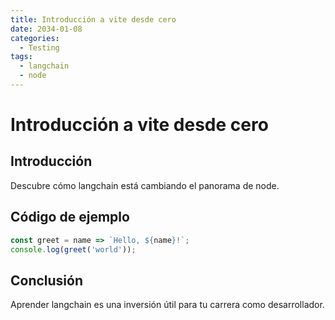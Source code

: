 ```yaml
---
title: Introducción a vite desde cero
date: 2034-01-08
categories:
  - Testing
tags:
  - langchain
  - node
---
```


# Introducción a vite desde cero

## Introducción

Descubre cómo langchain está cambiando el panorama de node.

## Código de ejemplo

```javascript
const greet = name => `Hello, ${name}!`;
console.log(greet('world'));
```

## Conclusión

Aprender langchain es una inversión útil para tu carrera como desarrollador.